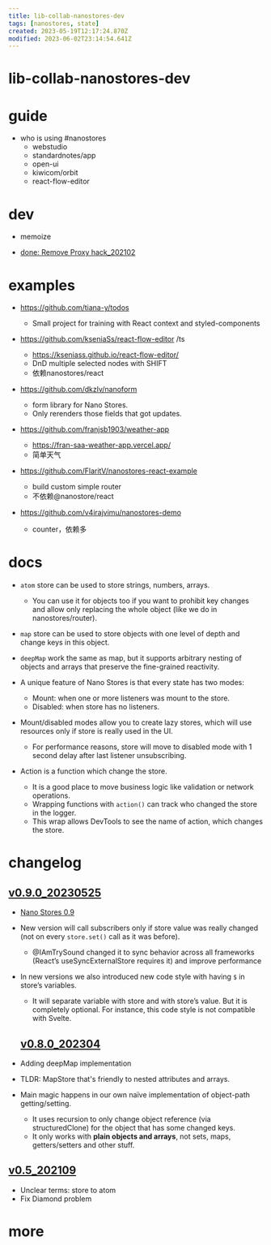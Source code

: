 ```yaml
---
title: lib-collab-nanostores-dev
tags: [nanostores, state]
created: 2023-05-19T12:17:24.870Z
modified: 2023-06-02T23:14:54.641Z
---
```


# lib-collab-nanostores-dev

# guide
- who is using #nanostores
  - webstudio
  - standardnotes/app
  - open-ui
  - kiwicom/orbit
  - react-flow-editor
# dev
- memoize

- [done: Remove Proxy hack_202102](https://github.com/nanostores/nanostores/commit/c2a5e8042fe3487035727af175a87a84ebb27bf7)
# examples
- https://github.com/tiana-y/todos
  - Small project for training with React context and styled-components

- https://github.com/kseniaSs/react-flow-editor /ts
  - https://kseniass.github.io/react-flow-editor/
  - DnD multiple selected nodes with SHIFT
  - 依赖nanostores/react

- https://github.com/dkzlv/nanoform
  - form library for Nano Stores.
  - Only rerenders those fields that got updates.

- https://github.com/franjsb1903/weather-app
  - https://fran-saa-weather-app.vercel.app/
  - 简单天气

- https://github.com/FlaritV/nanostores-react-example
  - build custom simple router
  - 不依赖@nanostore/react

- https://github.com/v4irajvimu/nanostores-demo
  - counter，依赖多
# docs
- `atom` store can be used to store strings, numbers, arrays.
  - You can use it for objects too if you want to prohibit key changes and allow only replacing the whole object (like we do in nanostores/router).

- `map` store can be used to store objects with one level of depth and change keys in this object.

- `deepMap` work the same as map, but it supports arbitrary nesting of objects and arrays that preserve the fine-grained reactivity.

- A unique feature of Nano Stores is that every state has two modes:
  - Mount: when one or more listeners was mount to the store.
  - Disabled: when store has no listeners.
- Mount/disabled modes allow you to create lazy stores, which will use resources only if store is really used in the UI.
  - For performance reasons, store will move to disabled mode with 1 second delay after last listener unsubscribing.

- Action is a function which change the store.
  - It is a good place to move business logic like validation or network operations.
  - Wrapping functions with `action()` can track who changed the store in the logger.
  - This wrap allows DevTools to see the name of action, which changes the store.
# changelog

## [v0.9.0_20230525](https://twitter.com/sitnikcode/status/1661652304141983746)

- [Nano Stores 0.9](https://github.com/nanostores/nanostores/issues/172)

- New version will call subscribers only if store value was really changed (not on every `store.set()` call as it was before).
  - @IAmTrySound changed it to sync behavior across all frameworks (React’s useSyncExternalStore requires it) and improve performance
- In new versions we also introduced new code style with having `$` in store’s variables.
  - It will separate variable with store and with store’s value. But it is completely optional. For instance, this code style is not compatible with Svelte.

  ## [v0.8.0_202304](https://github.com/nanostores/nanostores/pull/161)
- Adding deepMap implementation
- TLDR: MapStore that's friendly to nested attributes and arrays.
- Main magic happens in our own naïve implementation of object-path getting/setting. 
  - It uses recursion to only change object reference (via structuredClone) for the object that has some changed keys. 
  - It only works with **plain objects and arrays**, not sets, maps, getters/setters and other stuff.

## [v0.5_202109](https://github.com/nanostores/nanostores/issues/57)

- Unclear terms: store to atom
- Fix Diamond problem
# more
